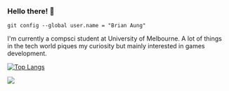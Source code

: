 ### Hello there! :wave: 
`git config --global user.name = "Brian Aung"`

I'm currently a compsci student at University of Melbourne. A lot of things in the tech world piques my curiosity but mainly interested in games development.

[![Top Langs](https://github-readme-stats.vercel.app/api/top-langs/?username=brianaung&show_icons=true&theme=dracula&layout=compact)](https://github.com/anuraghazra/github-readme-stats)

![](https://i.imgur.com/7pyvr3k.jpg)
